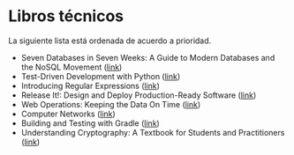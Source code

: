 Libros técnicos
===============

La siguiente lista está ordenada de acuerdo a prioridad.

* Seven Databases in Seven Weeks: A Guide to Modern Databases and the NoSQL Movement ([link](http://www.amazon.com/Seven-Databases-Weeks-Modern-Movement/dp/1934356921))
* Test-Driven Development with Python ([link](http://www.amazon.com/Test-Driven-Development-Python-Harry-Percival/dp/1449364829))
* Introducing Regular Expressions ([link](http://www.amazon.com/Introducing-Regular-Expressions-Michael-Fitzgerald/dp/1449392687))
* Release It!: Design and Deploy Production-Ready Software ([link](http://www.amazon.com/Release-It-Production-Ready-Pragmatic-Programmers/dp/0978739213))
* Web Operations: Keeping the Data On Time ([link](http://www.amazon.com/Web-Operations-Keeping-Data-Time/dp/1449377440))
* Computer Networks ([link](http://www.amazon.com/Computer-Networks-Edition-Andrew-Tanenbaum/dp/0132126958))
* Building and Testing with Gradle ([link](http://www.amazon.com/Building-Testing-Gradle-Tim-Berglund/dp/144930463X))
* Understanding Cryptography: A Textbook for Students and Practitioners ([link](http://www.amazon.com/Understanding-Cryptography-Textbook-Students-Practitioners/dp/3642041000))